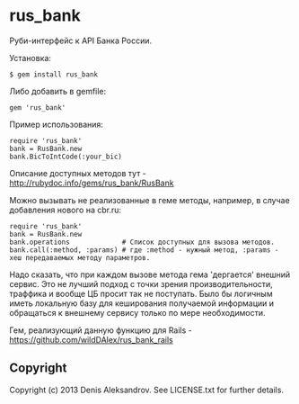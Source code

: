 # rus_bank

Руби-интерфейс к API Банка России.

Установка:

    $ gem install rus_bank

Либо добавить в gemfile:

    gem 'rus_bank'

Пример использования:

    require 'rus_bank'
    bank = RusBank.new
    bank.BicToIntCode(:your_bic)

Описание доступных методов тут - http://rubydoc.info/gems/rus_bank/RusBank

Можно вызывать не реализованные в геме методы, например, в случае добавления нового на cbr.ru:

    require 'rus_bank'
    bank = RusBank.new
    bank.operations             # Список доступных для вызова методов.
    bank.call(:method, :params) # где :method - нужный метод, :params - хеш передаваемых методу параметров.

Надо сказать, что при каждом вызове метода гема 'дергается' внешний сервис. Это не лучший подход с точки зрения производительности,
траффика и вообще ЦБ просит так не поступать. Было бы логичным иметь локальную базу для кеширования получаемой информации и
обращаться к внешнему сервису только по мере необходимости.

Гем, реализующий данную функцию для Rails - https://github.com/wildDAlex/rus_bank_rails


## Copyright

Copyright (c) 2013 Denis Aleksandrov. See LICENSE.txt for
further details.


